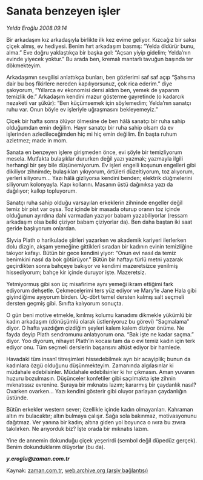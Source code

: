 # Sanata benzeyen işler

*Yelda Eroğlu 2008.09.14*

<tr><td class="metin" colspan="2" style="padding-top: 20px; padding-left: 5px; ">Bir arkadaşım kız arkadaşıyla birlikte ilk kez evime geliyor. Kızcağız bir saksı çiçek almış, ev hediyesi. Benim hırt arkadaşım basmış: “Yelda öldürür bunu, alma.” Eve doğru yaklaştıkça bir başka gol: “Açsan yiyip gidelim; Yelda’nın evinde yiyecek yoktur.” Bu arada ben, kremalı mantarlı tavuğun başında ter dökmekteyim.</td></tr><tr><td class="metin" colspan="2" style="padding-top: 20px; padding-left: 5px; "><p>Arkadaşımın sevgilisi anlattıkça bunları, ben gözlerimi saf saf açıp “Şahsıma dair bu boş fikirlere nereden kapılıyorsunuz, çok rica ederim.” diye şakıyorum, “Yıllarca ev ekonomisi dersi aldım ben, yemek de yaparım temizlik de.” Arkadaşım kendini mazur gösterme gayretinde (o kadarcık nezaketi var şükür): “Ben küçümsemek için söylemedim; Yelda’nın sanatçı ruhu var. Onun böyle ev işleriyle uğraşmasını bekleyemeyiz.”
<p>Çiçek bir hafta sonra ölüyor ölmesine de ben hâlâ sanatçı bir ruha sahip olduğumdan emin değilim. Hayır sanatçı bir ruha sahip olsam da ev işlerinden azledileceğimden hiç mi hiç emin değilim. En başta ruhum azletmez; made in mom.
<p>Sanata en benzeyen işlere girişmeden önce, evi şöyle bir temizliyorum mesela. Mutfakta bulaşıklar dururken değil yazı yazmak; yazmayla ilgili herhangi bir şey bile düşünemiyorum. Ev işleri engelli koşunun engelleri gibi dikiliyor zihnimde; bulaşıkları yıkıyorum, örtüleri düzeltiyorum, toz alıyorum, yerleri siliyorum... Yazı hâlâ gizliyorsa kendini benden; elektrik düğmelerini siliyorum kolonyayla. Kapı kollarını. Masanın üstü dağınıksa yazı da dağılıyor; kalkıp topluyorum.
<p>Sanatçı ruha sahip olduğu varsayılan erkeklerin zihninde engeller değil temiz bir pist var oysa. Toz içinde bir masada oturup oranın toz içinde olduğunun ayırdına dahi varmadan yazıyor babam yazabiliyorlar (ressam arkadaşım olsa belki çiziyor babam çiziyorlar da). Ben daha baştan iki saat geride başlıyorum onlardan.
<p>Slyvia Plath o harikulade şiirleri yazarken ve akademik kariyeri ilerlerken dolu dizgin, akşam yemeğine gittikleri sıradan bir kadının evinin temizliğine takıyor kafayı. Bütün bir gece kendini yiyor: “Onun evi nasıl da temiz benimkini nasıl da bok götürüyor.” Bütün bir haftayı türlü metni yazarak geçirdikten sonra bahçeye bakıyor ve kendimi mazeretsizce yenilmiş hissediyorum; bahçe kir içinde duruyor işte. Mazeretsiz.
<p>Yetmiyormuş gibi son üç misafirime aynı yemeği ikram ettiğimi fark ediyorum dehşetle. Çekmecelerimi ters yüz ediyor ve Mary’le Jane Hala gibi giyindiğime ayıyorum birden. Üç-dört temel dersten kalmış salt seçmeli dersten geçmiş gibi. Sınıfta kalıyorum sonuçta.
<p>O gün beni motive etmekle, kırılmış kolumu kanadımı dikmekle yükümlü bir kadın arkadaşım (dönüşümlü olarak üstleniyoruz bu görevi) “Saçmalama” diyor. O hafta yazdığım çizdiğim şeyleri kalem kalem diziyor önüme. Ne fayda deyip Plath sendromunu anlatıyorum ona. “Bak işte ne kadar saçma.” diyor. Yoo diyorum, nihayet Plath’in kocası tam da o evi temiz kadın için terk ediyor onu. Tüm seçmeli derslerin başarısını altüst ediyor bir hamlede.
<p>Havadaki tüm insanî titreşimleri hissedebilmek ayrı bir acayiplik; bunun da kadınlara özgü olduğunu düşünmekteyim. Zamanında algılasınlar ki müdahale edebilsinler. Müdahale edebilsinler ki hır çıkmasın. Aman yuvanın huzuru  bozulmasın. Düşünceler konfetiler gibi saçılmakta işte zihnin mıknatıssız evrenine. Şuraya bir mıknatıs lazım; kararmış bir çaydanlık nasıl? Ovarken ovarken... Yazı kendini gösterir gibi oluyor parlayan çaydanlığın üstünde.
<p>Bütün erkekler western sever; özellikle içinde kadın olmayanları. Kahraman altın mı bulacaktır; altın bulmaya çalışır. Sağa sola bakınmaz, motivasyonunu dağıtmaz. Ver yanına bir kadın; altına giden yol boyunca o ıvıra bu zıvıra takılırken. Ne arıyorduk biz? İşte orada bir mıknatıs lazım.
<p>Yine de annemin dokunduğu çiçek yeşerirdi (sembol değil düpedüz gerçek). Benim dokunduklarım ölüyorlar (bu da). 
<p><i><b>y.eroglu@zaman.com.tr</b></i><br/></p></p></p></p></p></p></p></p></p></p></p></td></tr>

Kaynak: [zaman.com.tr](http://zaman.com.tr/yazar.do?yazino=780144), [web.archive.org (arşiv bağlantısı)](http://web.archive.org/web/20091119000951/http://www.zaman.com.tr:80/yazar.do?yazino=780144)
